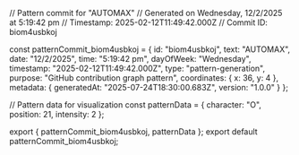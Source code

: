 // Pattern commit for "AUTOMAX"
// Generated on Wednesday, 12/2/2025 at 5:19:42 pm
// Timestamp: 2025-02-12T11:49:42.000Z
// Commit ID: biom4usbkoj

const patternCommit_biom4usbkoj = {
  id: "biom4usbkoj",
  text: "AUTOMAX",
  date: "12/2/2025",
  time: "5:19:42 pm",
  dayOfWeek: "Wednesday",
  timestamp: "2025-02-12T11:49:42.000Z",
  type: "pattern-generation",
  purpose: "GitHub contribution graph pattern",
  coordinates: {
    x: 36,
    y: 4
  },
  metadata: {
    generatedAt: "2025-07-24T18:30:00.683Z",
    version: "1.0.0"
  }
};

// Pattern data for visualization
const patternData = {
  character: "O",
  position: 21,
  intensity: 2
};

export { patternCommit_biom4usbkoj, patternData };
export default patternCommit_biom4usbkoj;
